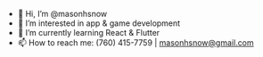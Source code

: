 - 👋 Hi, I’m @masonhsnow
- 👀 I’m interested in app & game development
- 🌱 I’m currently learning React & Flutter
- 📫 How to reach me: (760) 415-7759 | masonhsnow@gmail.com

<!---
masonhsnow/masonhsnow is a ✨ special ✨ repository because its `README.md` (this file) appears on your GitHub profile.
You can click the Preview link to take a look at your changes.
--->
